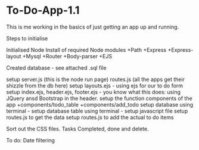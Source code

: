 # To-Do-App-1.1

This is me working in the basics of just getting an app up and running.  

Steps to initialise

Initialised Node
Install of required Node modules
+Path
+Express
+Express-layout
+Mysql
+Router
+Body-parser
+EJS

Created database - see attached .sql file

setup server.js (this is the node run page)
routes.js (all the apps get their shizzle from the db here)
setup layouts.ejs - using ejs for our to do form
setup index.ejs, header.ejs, footer.ejs - you know what this does: using JQuery ansd Bootstrap in the header.
setup the function components of the app
 +components/todo_table
 +components/add_todo
 setup database using terminal - 
 setup database table using terminal - 
 setup javascript file 
 setup routes.js to get the data
 setup routes.js to add the actual to do items
 
 Sort out the CSS files. 
 Tasks Completed, done and delete.
 
 To do:
 Date filtering
 
 
 

